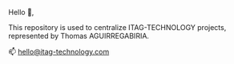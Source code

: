 Hello 👀,

This repository is used to centralize ITAG-TECHNOLOGY projects, represented by Thomas AGUIRREGABIRIA.

📫 hello@itag-technology.com

